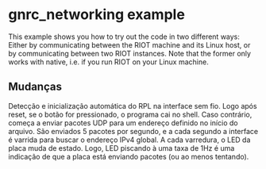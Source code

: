 # gnrc_networking example

This example shows you how to try out the code in two different ways: Either by communicating
between the RIOT machine and its Linux host, or by communicating between two RIOT instances.
Note that the former only works with native, i.e. if you run RIOT on your Linux machine.

## Mudanças

Detecção e inicialização automática do RPL na interface sem fio. Logo após reset, se o botão
for pressionado, o programa cai no shell. Caso contrário, começa a enviar pacotes UDP para
um endereço definido no início do arquivo. São enviados 5 pacotes por segundo, e a cada
segundo a interface é varrida para buscar o endereço IPv4 global. A cada varredura, o LED
da placa muda de estado. Logo, LED piscando à uma taxa de 1Hz é uma indicação de que a placa
está enviando pacotes (ou ao menos tentando).

